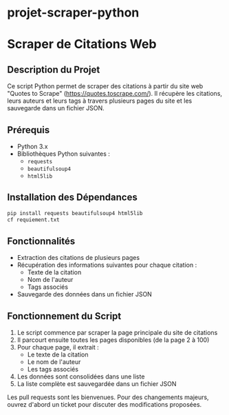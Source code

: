 # projet-scraper-python
# Scraper de Citations Web

## Description du Projet

Ce script Python permet de scraper des citations à partir du site web "Quotes to Scrape" (https://quotes.toscrape.com/). Il récupère les citations, leurs auteurs et leurs tags à travers plusieurs pages du site et les sauvegarde dans un fichier JSON.

## Prérequis

- Python 3.x
- Bibliothèques Python suivantes :
  - `requests`
  - `beautifulsoup4`
  - `html5lib`

## Installation des Dépendances

```bash
pip install requests beautifulsoup4 html5lib
cf requiement.txt
```

## Fonctionnalités

- Extraction des citations de plusieurs pages
- Récupération des informations suivantes pour chaque citation :
  - Texte de la citation
  - Nom de l'auteur
  - Tags associés
- Sauvegarde des données dans un fichier JSON

## Fonctionnement du Script

1. Le script commence par scraper la page principale du site de citations
2. Il parcourt ensuite toutes les pages disponibles (de la page 2 à 100)
3. Pour chaque page, il extrait :
   - Le texte de la citation
   - Le nom de l'auteur
   - Les tags associés
4. Les données sont consolidées dans une liste
5. La liste complète est sauvegardée dans un fichier JSON


Les pull requests sont les bienvenues. Pour des changements majeurs, ouvrez d'abord un ticket pour discuter des modifications proposées.
